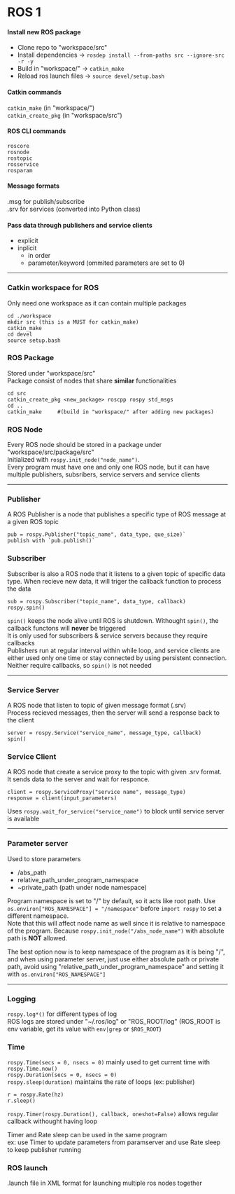 # **ROS 1**

#### **Install new ROS package**
* Clone repo to "workspace/src"
* Install dependencies -> `rosdep install --from-paths src --ignore-src -r -y`
* Build in "workspace/" -> `catkin_make`
* Reload ros launch files -> `source devel/setup.bash`

#### **Catkin commands**
`catkin_make` (in "workspace/") \
`catkin_create_pkg` (in "workspace/src")

#### **ROS CLI commands**
`roscore` \
`rosnode` \
`rostopic` \
`rosservice` \
`rosparam` 

#### **Message formats**
.msg for publish/subscribe \
.srv for services (converted into Python class)

#### **Pass data through publishers and service clients**
* explicit
* inplicit
    * in order
    * parameter/keyword (ommited parameters are set to 0)
    
---

### **Catkin workspace for ROS**
Only need one workspace as it can contain multiple packages
```
cd ./workspace
mkdir src (this is a MUST for catkin_make)
catkin_make
cd devel
source setup.bash
```

### **ROS Package**
Stored under "workspace/src" \
Package consist of nodes that share **similar** functionalities
```
cd src
catkin_create_pkg <new_package> roscpp rospy std_msgs
cd ..
catkin_make     #(build in "workspace/" after adding new packages)
```

### **ROS Node**
Every ROS node should be stored in a package under "workspace/src/package/src" \
Initialized with `rospy.init_node("node_name")`. \
Every program must have one and only one ROS node, but it can have multiple publishers, subsribers, service servers and service clients

---

### **Publisher**
A ROS Publisher is a node that publishes a specific type of ROS message at a given ROS topic
```
pub = rospy.Publisher("topic_name", data_type, que_size)`
publish with `pub.publish()`
```

### **Subscriber**
Subscriber is also a ROS node that it listens to a given topic of specific data type. When recieve new data, it will triger the callback function to process the data
```
sub = rospy.Subscriber("topic_name", data_type, callback)
rospy.spin()
```
`spin()` keeps the node alive until ROS is shutdown. Withought `spin()`, the callback functons will **never** be triggered \
It is only used for subscribers & service servers because they require callbacks \
Publishers run at regular interval within while loop, and service clients are either used only one time or stay connected by using persistent connection. Neither require callbacks, so `spin()` is not needed

---

### **Service Server**
A ROS node that listen to topic of given message format (.srv) \
Process recieved messages, then the server will send a response back to the client
```
server = rospy.Service("service_name", message_type, callback)
spin()
```

### **Service Client**
A ROS node that create a service proxy to the topic with given .srv format. \
It sends data to the server and wait for responce.
```
client = rospy.ServiceProxy("service name", message_type)
response = client(input_parameters)
```
Uses `rospy.wait_for_service("service_name")` to block until service server is available

---

### **Parameter server**
Used to store parameters
* /abs_path
* relative_path_under_program_namespace
* ~private_path (path under node namespace)

Program namespace is set to "/" by default, so it acts like root path. Use `os.environ["ROS_NAMESPACE"] = "/namespace"` before `import rospy` to set a different namespace. \
Note that this will affect node name as well since it is relative to namespace of the program. Because `rospy.init_node("/abs_node_name")` with absolute path is **NOT** allowed.

The best option now is to keep namespace of the program as it is being "/", and when using parameter server, just use either absolute path or private path, avoid using "relative_path_under_program_namespace" and setting it with `os.environ["ROS_NAMESPACE"]`

---

### **Logging**
`rospy.log*()` for different types of log \
ROS logs are stored under "~/.ros/log" or "ROS_ROOT/log" (ROS_ROOT is env variable, get its value with `env|grep` or `$ROS_ROOT`)

### **Time**
`rospy.Time(secs = 0, nsecs = 0)` mainly used to get current time with `rospy.Time.now()` \
`rospy.Duration(secs = 0, nsecs = 0)` \
`rospy.sleep(duration)` maintains the rate of loops (ex: publisher)
```
r = rospy.Rate(hz)
r.sleep()
```
`rospy.Timer(rospy.Duration(), callback, oneshot=False)` allows regular callback withought having loop

Timer and Rate sleep can be used in the same program \
ex: use Timer to update parameters from paramserver and use Rate sleep to keep publisher running

### **ROS launch**
.launch file in XML format for launching multiple ros nodes together
